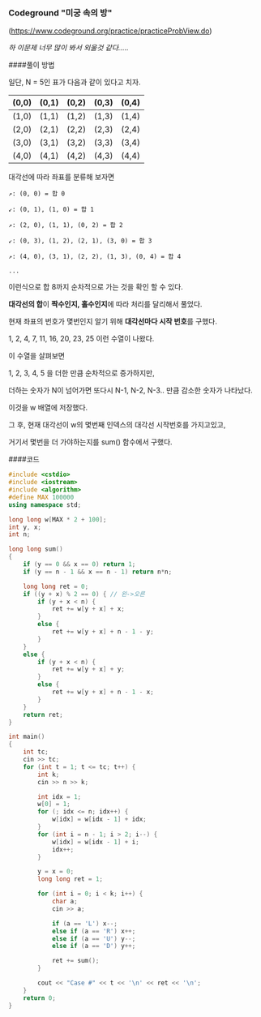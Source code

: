 ### Codeground "미궁 속의 방"
(https://www.codeground.org/practice/practiceProbView.do)

*하 이문제 너무 많이 봐서 외울것 같다.....*

####풀이 방법

일단, N = 5인 표가 다음과 같이 있다고 치자. 

| (0,0) | (0,1) | (0,2) | (0,3) | (0,4) |
|-------|-------|-------|-------|-------|
| (1,0) | (1,1) | (1,2) | (1,3) | (1,4) |
| (2,0) | (2,1) | (2,2) | (2,3) | (2,4) |
| (3,0) | (3,1) | (3,2) | (3,3) | (3,4) |
| (4,0) | (4,1) | (4,2) | (4,3) | (4,4) |

대각선에 따라 좌표를 분류해 보자면 

    ↗: (0, 0) = 합 0
    
    ↙: (0, 1), (1, 0) = 합 1

    ↗: (2, 0), (1, 1), (0, 2) = 합 2
    
    ↙: (0, 3), (1, 2), (2, 1), (3, 0) = 합 3
    
    ↗: (4, 0), (3, 1), (2, 2), (1, 3), (0, 4) = 합 4
    
    ...

이런식으로 합 8까지 순차적으로 가는 것을 확인 할 수 있다.

**대각선의 합**이 **짝수인지, 홀수인지**에 따라 처리를 달리해서 풀었다.

현재 좌표의 번호가 몇번인지 알기 위해 **대각선마다 시작 번호**를 구했다.

1, 2, 4, 7, 11, 16, 20, 23, 25 이런 수열이 나왔다.

이 수열을 살펴보면

 1, 2, 3, 4, 5 을 더한 만큼 순차적으로 증가하지만, 

더하는 숫자가 N이 넘어가면 또다시 N-1, N-2, N-3.. 만큼 감소한 숫자가 나타났다.

이것을 w 배열에 저장했다.

그 후, 현재 대각선이 w의 몇번째 인덱스의 대각선 시작번호를 가지고있고, 

거기서 몇번을 더 가야하는지를 sum() 함수에서 구했다.

####코드
```cpp
#include <cstdio>
#include <iostream>
#include <algorithm>
#define MAX 100000
using namespace std;

long long w[MAX * 2 + 100];
int y, x;
int n;

long long sum()
{
	if (y == 0 && x == 0) return 1;
	if (y == n - 1 && x == n - 1) return n*n;

	long long ret = 0;
	if ((y + x) % 2 == 0) { // 왼->오른
		if (y + x < n) {
			ret += w[y + x] + x;
		}
		else {
			ret += w[y + x] + n - 1 - y;
		}
	}
	else {
		if (y + x < n) {
			ret += w[y + x] + y;
		}
		else {
			ret += w[y + x] + n - 1 - x;
		}
	}
	return ret;
}

int main()
{
	int tc;
	cin >> tc;
	for (int t = 1; t <= tc; t++) {
		int k;
		cin >> n >> k;

		int idx = 1;
		w[0] = 1;
		for (; idx <= n; idx++) {
			w[idx] = w[idx - 1] + idx;
		}
		for (int i = n - 1; i > 2; i--) {
			w[idx] = w[idx - 1] + i;
			idx++;
		}

		y = x = 0;
		long long ret = 1;

		for (int i = 0; i < k; i++) {
			char a;
			cin >> a;

			if (a == 'L') x--;
			else if (a == 'R') x++;
			else if (a == 'U') y--;
			else if (a == 'D') y++;

			ret += sum();
		}

		cout << "Case #" << t << '\n' << ret << '\n';
	}
	return 0;
}
```

